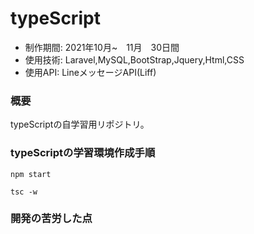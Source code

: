 # typeScript

* 制作期間: 2021年10月~　11月　30日間
* 使用技術: Laravel,MySQL,BootStrap,Jquery,Html,CSS
* 使用API: LineメッセージAPI(Liff)

### 概要
typeScriptの自学習用リポジトリ。

### typeScriptの学習環境作成手順



```
npm start
```

```
tsc -w
```


 
### 開発の苦労した点

